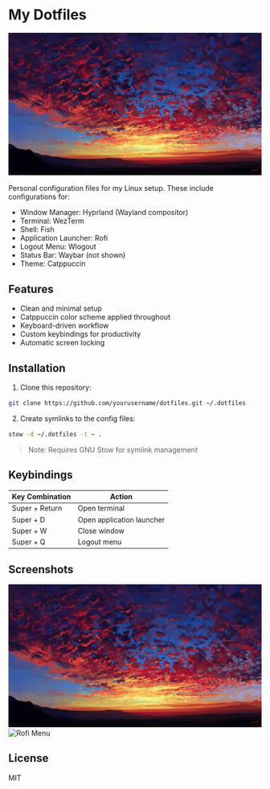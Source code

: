# My Dotfiles

![Hyprland Screenshot](./.config/hypr/images/sunset.png)

Personal configuration files for my Linux setup. These include configurations for:

- Window Manager: Hyprland (Wayland compositor)
- Terminal: WezTerm
- Shell: Fish
- Application Launcher: Rofi
- Logout Menu: Wlogout
- Status Bar: Waybar (not shown)
- Theme: Catppuccin

## Features

- Clean and minimal setup
- Catppuccin color scheme applied throughout
- Keyboard-driven workflow
- Custom keybindings for productivity
- Automatic screen locking

## Installation

1. Clone this repository:
```bash
git clone https://github.com/yourusername/dotfiles.git ~/.dotfiles
```

2. Create symlinks to the config files:
```bash
stow -d ~/.dotfiles -t ~ .
```

> Note: Requires GNU Stow for symlink management

## Keybindings

| Key Combination | Action |
|----------------|--------|
| Super + Return | Open terminal |
| Super + D | Open application launcher |
| Super + W | Close window |
| Super + Q | Logout menu |

## Screenshots

![Desktop Preview](./.config/hypr/images/sunset.png)
![Rofi Menu](./.config/hypr/images/eye.png)

## License

MIT
